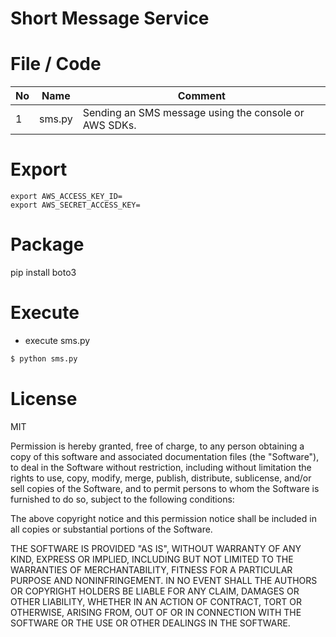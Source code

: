 # Short Message Service

File / Code
==============

|No | Name  | Comment  | 
|---|---|---|
|  1 |   sms.py| Sending an SMS message using the console or AWS SDKs. |

Export
==============
```
export AWS_ACCESS_KEY_ID=
export AWS_SECRET_ACCESS_KEY=
```

Package
==============
pip install boto3

Execute
==============

- execute sms.py
```bash
$ python sms.py
```


License
==============

MIT

Permission is hereby granted, free of charge, to any person obtaining a copy of this software and associated documentation files (the "Software"), to deal in the Software without restriction, including without limitation the rights to use, copy, modify, merge, publish, distribute, sublicense, and/or sell copies of the Software, and to permit persons to whom the Software is furnished to do so, subject to the following conditions:

The above copyright notice and this permission notice shall be included in all copies or substantial portions of the Software.

THE SOFTWARE IS PROVIDED "AS IS", WITHOUT WARRANTY OF ANY KIND, EXPRESS OR IMPLIED, INCLUDING BUT NOT LIMITED TO THE WARRANTIES OF MERCHANTABILITY, FITNESS FOR A PARTICULAR PURPOSE AND NONINFRINGEMENT. IN NO EVENT SHALL THE AUTHORS OR COPYRIGHT HOLDERS BE LIABLE FOR ANY CLAIM, DAMAGES OR OTHER LIABILITY, WHETHER IN AN ACTION OF CONTRACT, TORT OR OTHERWISE, ARISING FROM, OUT OF OR IN CONNECTION WITH THE SOFTWARE OR THE USE OR OTHER DEALINGS IN THE SOFTWARE.
